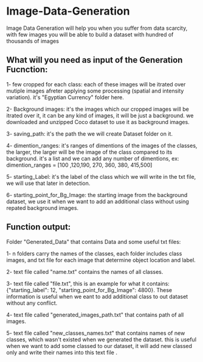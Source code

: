 # Image-Data-Generation
Image Data Generation  will help you when you suffer from data scarcity, with few images you will be able to build a dataset with hundred of thousands of images

## What will you need as input of the Generation Fucnction:

  1- few cropped for each class: each of these images will be itrated over mutiple images afreter applying some processing (spatial and intensity variation). it's "Egyptian Currency" folder here.
  
  2- Background images: it's the images which our cropped images will be itrated over it, it can be any kind of images, it will be just a background. we downloaded and unzipped Coco dataset to use it as background images.
  
  3- saving_path: it's the path the we will create Dataset folder on it.
  
  4- dimention_ranges: it's ranges of dimentions of the images of the classes, the larger, the larger will be the image of the class compared to its background. it's a list and we can add any number of dimentions, ex: dimention_ranges = [100 ,120,190, 270, 360, 380, 415,500] 

  5- starting_Label: it's the label of the class which we will write in the txt file, we will use that later in detection.
  
  6- starting_point_for_Bg_Image: the starting image from the background dataset, we use it when we want to add an additional class without using repated background images.



## Function output:

  Folder "Generated_Data" that contains Data and some useful txt files:
  
   1- n folders carry the names of the classes, each folder includes class images, and txt file for each image that determine object location and label.
    
   2- text file called "name.txt" contains the names of all classes.

   3- text file called "file.txt", this is an example for what it contains: {"starting_label": 12, "starting_point_for_Bg_Image": 4800}. These information is useful when we eant to add additional class to out dataset without any conflict.
    
   4- text file called "generated_images_path.txt" that contains path of all images.
    
   5- text file called "new_classes_names.txt" that contains names of new classes, which wasn't existed when we generated the dataset. this is useful when we want to add some classed to our dataset, it will add new classed only and write their names into this text file .
